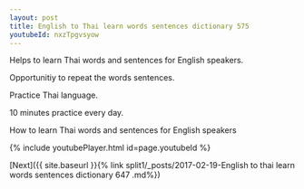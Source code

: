 ```yaml
---
layout: post
title: English to Thai learn words sentences dictionary 575 
youtubeId: nxzTpgvsyow
---
```

 
 
Helps to learn Thai words and sentences for English speakers.

Opportunitiy to repeat the words sentences. 

Practice Thai language. 
 
10 minutes practice every day. 
 
How to learn Thai words and sentences for English speakers 
 
{% include youtubePlayer.html id=page.youtubeId %}
 
 
[Next]({{ site.baseurl }}{% link  split1/_posts/2017-02-19-English to thai learn words sentences dictionary 647 .md%})
 
